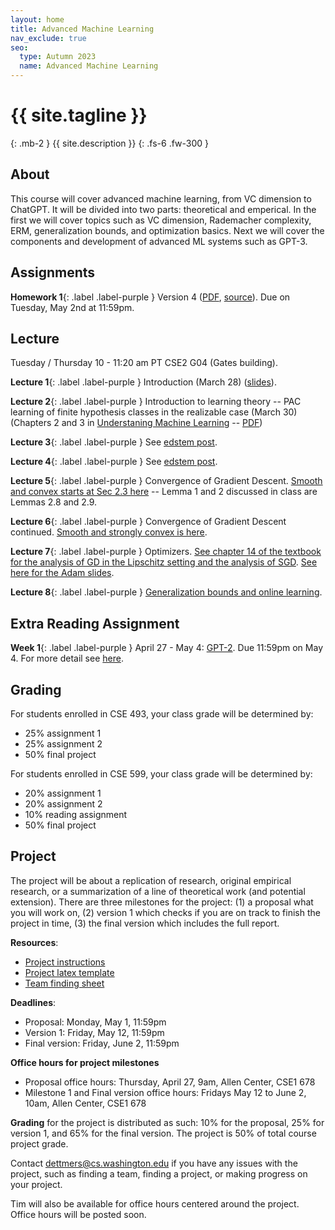 ```yaml
---
layout: home
title: Advanced Machine Learning
nav_exclude: true
seo:
  type: Autumn 2023
  name: Advanced Machine Learning
---
```


# {{ site.tagline }}
{: .mb-2 }
{{ site.description }}
{: .fs-6 .fw-300 }

## About

This course will cover advanced machine learning, from VC dimension to ChatGPT.
It will be divided into two parts: theoretical and emperical.
In the first we will cover topics such as VC dimension, Rademacher complexity, ERM, generalization bounds, and optimization basics.
Next we will cover the components and development of advanced ML systems such as GPT-3.

## Assignments

**Homework 1**{: .label .label-purple } Version 4 ([PDF](/assets/hw1/hw1.pdf), [source](/assets/hw1/hw1_source.zip)). Due on Tuesday, May 2nd at 11:59pm.

## Lecture

Tuesday / Thursday 10 - 11:20 am PT  CSE2 G04 (Gates building).

**Lecture 1**{: .label .label-purple } Introduction (March 28) ([slides](/assets/cs599_sp23_lecture_01.pdf)).

**Lecture 2**{: .label .label-purple } Introduction to learning theory -- PAC learning of finite hypothesis classes in the realizable case (March 30) (Chapters 2 and 3 in [Understaning Machine Learning](https://www.cs.huji.ac.il/~shais/UnderstandingMachineLearning/) -- [PDF](https://www.cs.huji.ac.il/~shais/UnderstandingMachineLearning/understanding-machine-learning-theory-algorithms.pdf))

**Lecture 3**{: .label .label-purple } See [edstem post](https://edstem.org/us/courses/38321/discussion/2884601).

**Lecture 4**{: .label .label-purple } See [edstem post](https://edstem.org/us/courses/38321/discussion/2896186).

**Lecture 5**{: .label .label-purple } Convergence of Gradient Descent. [Smooth and convex starts at Sec 2.3 here](https://ee227c.github.io/notes/ee227c-lecture02.pdf) -- Lemma 1 and 2 discussed in class are Lemmas 2.8 and 2.9. 

**Lecture 6**{: .label .label-purple } Convergence of Gradient Descent continued. [Smooth and strongly convex is here](https://ee227c.github.io/notes/ee227c-lecture03.pdf).

**Lecture 7**{: .label .label-purple } Optimizers. [See chapter 14 of the textbook for the analysis of GD in the Lipschitz setting and the analysis of SGD](https://edstem.org/us/courses/38321/discussion/2893497). [See here for the Adam slides](/assets/adam.pdf).

**Lecture 8**{: .label .label-purple } [Generalization bounds and online learning](/assets/learning_theory.pdf).

## Extra Reading Assignment

**Week 1**{: .label .label-purple } April 27 - May 4: [GPT-2](https://d4mucfpksywv.cloudfront.net/better-language-models/language_models_are_unsupervised_multitask_learners.pdf). Due 11:59pm on May 4. For more detail see [here](https://edstem.org/us/courses/38321/discussion/3033185).

## Grading

For students enrolled in CSE 493, your class grade will be determined by:
- 25% assignment 1
- 25% assignment 2
- 50% final project

For students enrolled in CSE 599, your class grade will be determined by:
- 20% assignment 1
- 20% assignment 2
- 10% reading assignment
- 50% final project

## Project

The project will be about a replication of research, original empirical research, or a summarization of a line of theoretical work (and potential extension). There are three milestones for the project: (1) a proposal what you will work on, (2) version 1 which checks if you are on track to finish the project in time, (3) the final version which includes the full report.

**Resources**:
- [Project instructions](/assets/CSE599_Project.pdf)
- [Project latex template](/assets/Project_Report_Instructions_for_CSE_599.zip)
- [Team finding sheet](https://docs.google.com/spreadsheets/d/1impRHDtYt_GzSlmgf2L3zeKFAk09P0oDsAAw-Hg0HwA/edit?usp=sharing)

**Deadlines**:
- Proposal: Monday, May 1, 11:59pm
- Version 1: Friday, May 12, 11:59pm
- Final version: Friday, June 2, 11:59pm

**Office hours for project milestones**
- Proposal office hours: Thursday, April 27, 9am, Allen Center, CSE1 678
- Milestone 1 and Final version office hours: Fridays May 12 to June 2, 10am, Allen Center, CSE1 678

**Grading** for the project is distributed as such: 10% for the proposal, 25% for version 1, and 65% for the final version. The project is 50% of total course project grade.

Contact dettmers@cs.washington.edu if you have any issues with the project, such as finding a team, finding a project, or making progress on your project.

Tim will also be available for office hours centered around the project. Office hours will be posted soon.
